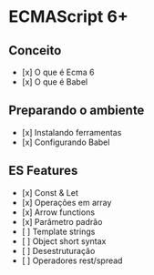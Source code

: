 # ECMAScript 6+

## Conceito

<ul>
  <li>[x] O que é Ecma 6</li>
  <li>[x] O que é Babel</li>
</ul>

## Preparando o ambiente

<ul>
	<li>[x] Instalando ferramentas</li>
	<li>[x] Configurando Babel</li>
</ul>

## ES Features

<ul>
	<li>[x] Const & Let</li>
	<li>[x] Operações em array</li>
	<li>[x] Arrow functions</li>
	<li>[x] Parâmetro padrão</li>
	<li>[ ] Template strings</li>
	<li>[ ] Object short syntax</li>
	<li>[ ] Desestruturação</li>
	<li>[ ] Operadores rest/spread</li>
</ul>
